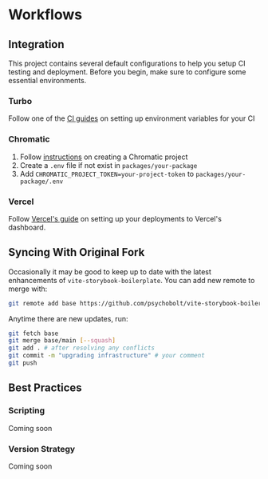 # Workflows

## Integration

This project contains several default configurations to help you setup CI testing and deployment. Before you begin, make sure to configure some essential environments.

### Turbo

Follow one of the [CI guides](https://turbo.build/repo/docs/ci) on setting up environment variables for your CI

### Chromatic

1. Follow [instructions](https://www.chromatic.com/docs/setup) on creating a Chromatic project
2. Create a `.env` file if not exist in `packages/your-package`
3. Add `CHROMATIC_PROJECT_TOKEN=your-project-token` to `packages/your-package/.env`

### Vercel

Follow [Vercel's guide](https://vercel.com/docs/getting-started-with-vercel) on setting up your deployments to Vercel's dashboard.

## Syncing With Original Fork

Occasionally it may be good to keep up to date with the latest enhancements of `vite-storybook-boilerplate`. You can add new remote to merge with:

```sh
git remote add base https://github.com/psychobolt/vite-storybook-boilerplate.git
```

Anytime there are new updates, run:

```sh
git fetch base
git merge base/main [--squash]
git add . # after resolving any conflicts
git commit -m "upgrading infrastructure" # your comment
git push
```

## Best Practices

### Scripting

Coming soon

### Version Strategy

Coming soon
